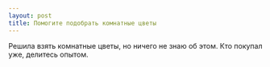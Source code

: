```yaml
---
layout: post 
title: Помогите подобрать комнатные цветы 
--- 
```

Решила взять комнатные цветы, но ничего не знаю об этом. Кто покупал уже, делитесь опытом.